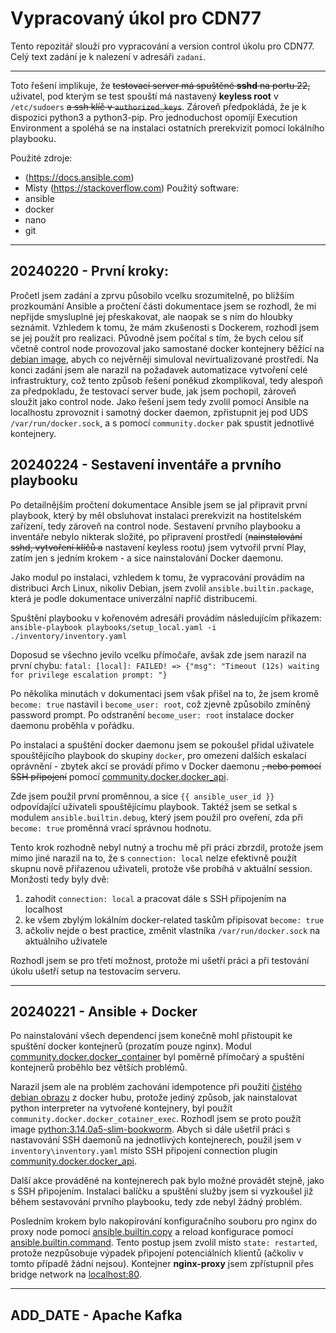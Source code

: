 # Vypracovaný úkol pro CDN77

Tento repozitář slouží pro vypracování a version control úkolu pro CDN77.
Celý text zadání je k nalezení v adresáři `zadani`.

---

Toto řešení implikuje, že ~~testovací server má spuštěné **sshd** na portu 22,~~ uživatel, pod kterým se test spouští má nastavený **keyless root** v `/etc/sudoers` ~~a ssh klíč v `authorized_keys`~~.
Zároveň předpokládá, že je k dispozici python3 a python3-pip.
Pro jednoduchost opomíjí Execution Environment a spoléhá se na instalaci ostatních prerekvizit pomocí lokálního playbooku.

Použité zdroje:
 - (https://docs.ansible.com)
 - Místy (https://stackoverflow.com)
Použitý software:
 - ansible
 - docker
 - nano
 - git

---

## 20240220 - První kroky:

Pročetl jsem zadání a zprvu působilo vcelku srozumitelně, po bližším prozkoumání Ansible a pročtení části dokumentace jsem se rozhodl, že mi nepřijde smysluplné jej přeskakovat, ale naopak se s ním do hloubky seznámit.
Vzhledem k tomu, že mám zkušenosti s Dockerem, rozhodl jsem se jej použít pro realizaci.
Původně jsem počítal s tím, že bych celou síť včetně control node provozoval jako samostané docker kontejnery běžící na [debian image](https://hub.docker.com/_/debian), abych co nejvěrněji simuloval nevirtualizované prostředí.
Na konci zadání jsem ale narazil na požadavek automatizace vytvoření celé infrastruktury, což tento způsob řešení poněkud zkomplikoval, tedy alespoň za předpokladu, že testovací server bude, jak jsem pochopil, zároveň sloužit jako control node.
Jako řešení jsem tedy zvolil pomocí Ansible na localhostu zprovoznit i samotný docker daemon, zpřistupnit jej pod UDS `/var/run/docker.sock`, a s pomocí `community.docker` pak spustit jednotlivé kontejnery.

## 20240224 - Sestavení inventáře a prvního playbooku

Po detailnějším pročtení dokumentace Ansible jsem se jal připravit první playbook, který by měl obsluhovat instalaci prerekvizit na hostitelském zařízení, tedy zároveň na control node.
Sestavení prvního playbooku a inventáře nebylo nikterak složité, po připravení prostředí (~~nainstalování sshd, vytvoření klíčů a~~ nastavení keyless rootu) jsem vytvořil první Play, zatím jen s jedním krokem - a sice nainstalování Docker daemonu.

Jako modul po instalaci, vzhledem k tomu, že vypracování provádím na distribuci Arch Linux, nikoliv Debian, jsem zvolil `ansible.builtin.package`, která je podle dokumentace univerzální napříč distribucemi.

Spuštění playbooku v kořenovém adresáři provádím následujícím příkazem:
`ansible-playbook playbooks/setup_local.yaml -i ./inventory/inventory.yaml`

Doposud se všechno jevilo vcelku přímočaře, avšak zde jsem narazil na první chybu:
`fatal: [local]: FAILED! => {"msg": "Timeout (12s) waiting for privilege escalation prompt: "}`

Po několika minutách v dokumentaci jsem však přišel na to, že jsem kromě `become: true` nastavil i `become_user: root`, což zjevně způsobilo zmíněný password prompt.
Po odstranění `become_user: root` instalace docker daemonu proběhla v pořádku.

Po instalaci a spuštění docker daemonu jsem se pokoušel přidal uživatele spouštějícího playbook do skupiny `docker`, pro omezení dalších eskalací oprávnění - zbytek akcí se provádí přímo v Docker daemonu ~~, nebo pomocí SSH připojení~~ pomocí [community.docker.docker_api](https://ansible-collections.github.io/community.docker/branch/main/docker_api_connection.html#ansible-collections-community-docker-docker-api-connection).

Zde jsem použil první proměnnou, a sice `{{ ansible_user_id }}` odpovídající uživateli spouštějícímu playbook.
Taktéž jsem se setkal s modulem `ansible.builtin.debug`, který jsem použil pro oveření, zda při `become: true` proměnná vrací správnou hodnotu.

Tento krok rozhodně nebyl nutný a trochu mě při práci zbrzdil, protože jsem mimo jiné narazil na to, že s `connection: local` nelze efektivně použít skupnu nově přiřazenou uživateli, protože vše probíhá v aktuální session.
Monžosti tedy byly dvě:
1. zahodit `connection: local` a pracovat dále s SSH připojením na localhost
2. ke všem zbylým lokálním docker-related taskům připisovat `become: true`
3. ačkoliv nejde o best practice, změnit vlastníka `/var/run/docker.sock` na aktuálního uživatele

Rozhodl jsem se pro třetí možnost, protože mi ušetří práci a při testování úkolu ušetří setup na testovacím serveru. 

---

## 20240221 - Ansible + Docker

Po nainstalování všech dependencí jsem konečně mohl přistoupit ke spuštění docker kontejnerů (prozatím pouze nginx).
Modul [community.docker.docker_container](https://docs.ansible.com/ansible/latest/collections/community/docker/docker_container_module.html) byl poměrně přímočarý a spuštění kontejnerů proběhlo bez větších problémů.

Narazil jsem ale na problém zachování idempotence při použití [čistého debian obrazu](https://hub.docker.com/_/debian) z docker hubu, protože jediný způsob, jak nainstalovat python interpreter na vytvořené kontejnery, byl použít `community.docker.docker_cotainer_exec`.
Rozhodl jsem se proto použít image [python:3.14.0a5-slim-bookworm](https://hub.docker.com/_/python/).
Abych si dále ušetřil práci s nastavování SSH daemonů na jednotlivých kontejnerech, použil jsem v `inventory\inventory.yaml` místo SSH připojení connection plugin [community.docker.docker_api](https://ansible-collections.github.io/community.docker/branch/main/docker_api_connection.html#ansible-collections-community-docker-docker-api-connection).

Další akce prováděné na kontejnerech pak bylo možné provádět stejně, jako s SSH připojením.
Instalaci balíčku a spuštění služby jsem si vyzkoušel již během sestavování prvního playbooku, tedy zde nebyl žádný problém.

Posledním krokem bylo nakopírování konfiguračního souboru pro nginx do proxy node pomocí [ansible.builtin.copy](https://docs.ansible.com/ansible/latest/collections/ansible/builtin/copy_module.html) a reload konfigurace pomocí [ansible.builtin.command](https://docs.ansible.com/ansible/latest/collections/ansible/builtin/command_module.html). Tento postup jsem zvolil místo `state: restarted`, protože nezpůsobuje výpadek připojení potenciálních klientů (ačkoliv v tomto případě žádní nejsou).
Kontejner **nginx-proxy** jsem zpřístupnil přes bridge network na [localhost:80](http://localhost).

---

## ADD_DATE - Apache Kafka


